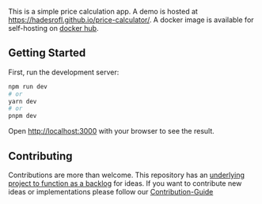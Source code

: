 This is a simple price calculation app. A demo is hosted at https://hadesrofl.github.io/price-calculator/. A docker image is available for self-hosting on [docker hub](https://hub.docker.com/r/hadesrofl/price-calculator).

## Getting Started

First, run the development server:

```bash
npm run dev
# or
yarn dev
# or
pnpm dev
```

Open [http://localhost:3000](http://localhost:3000) with your browser to see the result.

## Contributing

Contributions are more than welcome. This repository has an [underlying project to function as a backlog](https://github.com/users/hadesrofl/projects/4) for ideas. If you want to contribute new ideas or implementations please follow our [Contribution-Guide](CONTRIBUTING.md)
